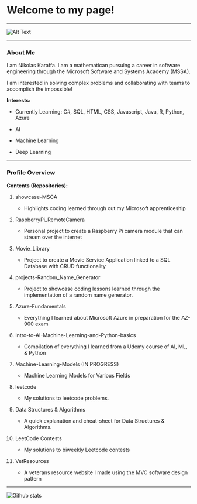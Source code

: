 # Welcome to my page!

________

![Alt Text](https://deerfieldlibrary.org/wp-content/uploads/2016/12/coding-wallpaper.jpg)
________

### About Me

I am Nikolas Karaffa. I am a mathematican pursuing a career in software engineering through the Microsoft Software and Systems Academy (MSSA).

I am interested in solving complex problems and collaborating with teams to accomplish the impossible!


**Interests:**
- Currently Learning: C#, SQL, HTML, CSS, Javascript, Java, R, Python, Azure

- AI
- Machine Learning
- Deep Learning

_________

### Profile Overview

**Contents (Repositories):**

  1. showcase-MSCA
      - Highlights coding learned through out my Microsoft apprenticeship
  
  2. RaspberryPi_RemoteCamera
      - Personal project to create a Raspberry Pi camera module that can stream over the internet
     
  3. Movie_Library
      - Project to create a Movie Service Application linked to a SQL Database with CRUD functionality
     
  4. projects-Random_Name_Generator
      - Project to showcase coding lessons learned through the implementation of a random name generator.
     
  5. Azure-Fundamentals
      - Everything I learned about Microsoft Azure in preparation for the AZ-900 exam

  6. Intro-to-AI-Machine-Learning-and-Python-basics
      - Compilation of everything I learned from a Udemy course of AI, ML, & Python

  7. Machine-Learning-Models  (IN PROGRESS)
      - Machine Learning Models for Various Fields 
  
  8. leetcode
      - My solutions to leetcode problems.

  9. Data Structures & Algorithms
      - A quick explanation and cheat-sheet for Data Structures & Algorithms.

  10. LeetCode Contests
      - My solutions to biweekly Leetcode contests

  11. VetResources
      - A veterans resource website I made using the MVC software design pattern

      
________

![Github stats](https://github-readme-stats.vercel.app/api?username=nkaraffa)

